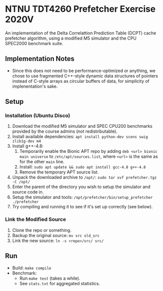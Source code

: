 # NTNU TDT4260 Prefetcher Exercise 2020V

An implementation of the Delta Correlattion Prediction Table (DCPT) cache prefetcher algorithm, using a modified M5 simulator and the CPU SPEC2000 benchmark suite.

## Implementation Notes

- Since this does not need to be performance-optimized or anything, we chose to use fragmented C++-style dynamic data structures of pointers instead of C-style arrays as circular buffers of data, for simplicity of implenentation's sake.

## Setup

### Installation (Ubuntu Disco)

1. Download the modified M5 simulator and SPEC CPU200 benchmarks provided by the course admins (not redistributable).
1. Install available dependencies: `apt install python-dev scons swig zlib1g-dev m4`
1. Install g++-4.8:
    1. Temporarily enable the Bionic APT repo by adding `deb <url> bionic main universe` to `/etc/apt/sources.list`,
       where `<url>` is the same as for the other `main` line.
    1. Install: `sudo apt update && sudo apt install gcc-4.8 g++-4.8`
    1. Remove the temporary APT source list.
1. Unpack the downloaded archive to `/opt/`: `sudo tar xvf prefetcher.tgz -C /opt/`
1. Enter the parent of the directory you wish to setup the simulator and source code in.
1. Setup the simulator and tools: `/opt/prefetcher/bin/setup_prefetcher ./prefetcher`
1. Try compiling and running it to see if it's set up correctly (see below).

### Link the Modified Source

1. Clone the repo or something.
1. Backup the original source: `mv src old_src`
1. Link the new source: `ln -s <repo>/src/ src/`

## Run

- Build: `make compile`
- Benchmark:
    - Run `make test` (takes a while).
    - See `stats.txt` for aggregated statistics.
